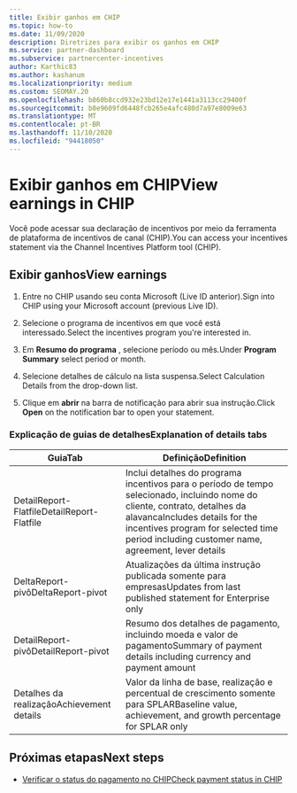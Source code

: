 ```yaml
---
title: Exibir ganhos em CHIP
ms.topic: how-to
ms.date: 11/09/2020
description: Diretrizes para exibir os ganhos em CHIP
ms.service: partner-dashboard
ms.subservice: partnercenter-incentives
author: Karthic83
ms.author: kashanum
ms.localizationpriority: medium
ms.custom: SEOMAY.20
ms.openlocfilehash: b860b8ccd932e23bd12e17e1441a3113cc29400f
ms.sourcegitcommit: b8e9609fd6448fcb265e4afc480d7a97e8009e63
ms.translationtype: MT
ms.contentlocale: pt-BR
ms.lasthandoff: 11/10/2020
ms.locfileid: "94418050"
---
```

# <a name="view-earnings-in-chip"></a><span data-ttu-id="b8e3e-103">Exibir ganhos em CHIP</span><span class="sxs-lookup"><span data-stu-id="b8e3e-103">View earnings in CHIP</span></span>

<span data-ttu-id="b8e3e-104">Você pode acessar sua declaração de incentivos por meio da ferramenta de plataforma de incentivos de canal (CHIP).</span><span class="sxs-lookup"><span data-stu-id="b8e3e-104">You can access your incentives statement via the Channel Incentives Platform tool (CHIP).</span></span>

## <a name="view-earnings"></a><span data-ttu-id="b8e3e-105">Exibir ganhos</span><span class="sxs-lookup"><span data-stu-id="b8e3e-105">View earnings</span></span>

1. <span data-ttu-id="b8e3e-106">Entre no CHIP usando seu conta Microsoft (Live ID anterior).</span><span class="sxs-lookup"><span data-stu-id="b8e3e-106">Sign into CHIP using your Microsoft account (previous Live ID).</span></span>

2. <span data-ttu-id="b8e3e-107">Selecione o programa de incentivos em que você está interessado.</span><span class="sxs-lookup"><span data-stu-id="b8e3e-107">Select the incentives program you're interested in.</span></span>

3. <span data-ttu-id="b8e3e-108">Em **Resumo do programa** , selecione período ou mês.</span><span class="sxs-lookup"><span data-stu-id="b8e3e-108">Under **Program Summary** select period or month.</span></span> 
1. <span data-ttu-id="b8e3e-109">Selecione detalhes de cálculo na lista suspensa.</span><span class="sxs-lookup"><span data-stu-id="b8e3e-109">Select Calculation Details from the drop-down list.</span></span>
1.  <span data-ttu-id="b8e3e-110">Clique em **abrir** na barra de notificação para abrir sua instrução.</span><span class="sxs-lookup"><span data-stu-id="b8e3e-110">Click **Open** on the notification bar  to open your statement.</span></span>

### <a name="explanation-of-details-tabs"></a><span data-ttu-id="b8e3e-111">Explicação de guias de detalhes</span><span class="sxs-lookup"><span data-stu-id="b8e3e-111">Explanation of details tabs</span></span>

|<span data-ttu-id="b8e3e-112">**Guia**</span><span class="sxs-lookup"><span data-stu-id="b8e3e-112">**Tab**</span></span>|<span data-ttu-id="b8e3e-113">**Definição**</span><span class="sxs-lookup"><span data-stu-id="b8e3e-113">**Definition**</span></span>|
|-------------|--------------------------|
|<span data-ttu-id="b8e3e-114">DetailReport-Flatfile</span><span class="sxs-lookup"><span data-stu-id="b8e3e-114">DetailReport-Flatfile</span></span>|<span data-ttu-id="b8e3e-115">Inclui detalhes do programa incentivos para o período de tempo selecionado, incluindo nome do cliente, contrato, detalhes da alavanca</span><span class="sxs-lookup"><span data-stu-id="b8e3e-115">Includes details for the incentives program for selected time period including customer name, agreement, lever details</span></span>|
|<span data-ttu-id="b8e3e-116">DeltaReport-pivô</span><span class="sxs-lookup"><span data-stu-id="b8e3e-116">DeltaReport-pivot</span></span>|<span data-ttu-id="b8e3e-117">Atualizações da última instrução publicada somente para empresas</span><span class="sxs-lookup"><span data-stu-id="b8e3e-117">Updates from last published statement for Enterprise only</span></span>|
|<span data-ttu-id="b8e3e-118">DetailReport-pivô</span><span class="sxs-lookup"><span data-stu-id="b8e3e-118">DetailReport-pivot</span></span>|<span data-ttu-id="b8e3e-119">Resumo dos detalhes de pagamento, incluindo moeda e valor de pagamento</span><span class="sxs-lookup"><span data-stu-id="b8e3e-119">Summary of payment details including currency and payment amount</span></span>|
|<span data-ttu-id="b8e3e-120">Detalhes da realização</span><span class="sxs-lookup"><span data-stu-id="b8e3e-120">Achievement details</span></span>|<span data-ttu-id="b8e3e-121">Valor da linha de base, realização e percentual de crescimento somente para SPLAR</span><span class="sxs-lookup"><span data-stu-id="b8e3e-121">Baseline value, achievement, and growth percentage for SPLAR only</span></span>|

## <a name="next-steps"></a><span data-ttu-id="b8e3e-122">Próximas etapas</span><span class="sxs-lookup"><span data-stu-id="b8e3e-122">Next steps</span></span>

- [<span data-ttu-id="b8e3e-123">Verificar o status do pagamento no CHIP</span><span class="sxs-lookup"><span data-stu-id="b8e3e-123">Check payment status in CHIP</span></span>](chip-payment-status.md)
